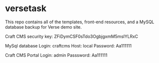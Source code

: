 # versetask
This repo contains all of the templates, front-end resources, and a MySQL database backup for Verse demo site.

Craft CMS security key: ZFiDymCSF0sTdo3OgbjgxmM5msIYLRxC

MySql database 
Login: craftcms
Host: local
Password: Aa111111

Craft CMS Portal
Login: admin
Passsword: Aa111111
